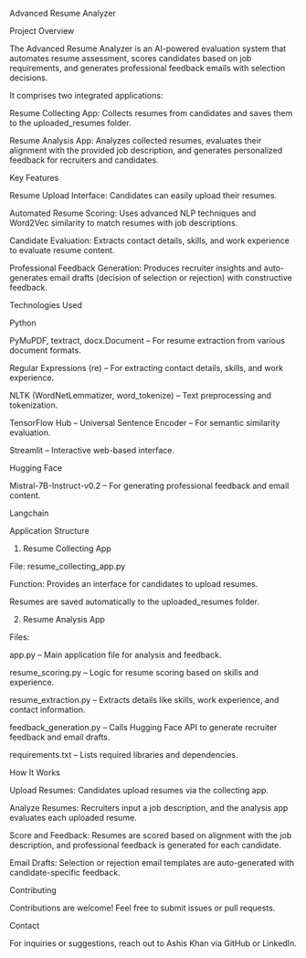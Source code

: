 Advanced Resume Analyzer

Project Overview

The Advanced Resume Analyzer is an AI-powered evaluation system that automates resume assessment, scores candidates based on job requirements, and generates professional feedback emails with selection decisions.

It comprises two integrated applications:

Resume Collecting App: Collects resumes from candidates and saves them to the uploaded_resumes folder.

Resume Analysis App: Analyzes collected resumes, evaluates their alignment with the provided job description, and generates personalized feedback for recruiters and candidates.

Key Features

Resume Upload Interface: Candidates can easily upload their resumes.

Automated Resume Scoring: Uses advanced NLP techniques and Word2Vec similarity to match resumes with job descriptions.

Candidate Evaluation: Extracts contact details, skills, and work experience to evaluate resume content.

Professional Feedback Generation: Produces recruiter insights and auto-generates email drafts (decision of selection or rejection) with constructive feedback.

Technologies Used

Python

PyMuPDF, textract, docx.Document – For resume extraction from various document formats.

Regular Expressions (re) – For extracting contact details, skills, and work experience.

NLTK (WordNetLemmatizer, word_tokenize) – Text preprocessing and tokenization.

TensorFlow Hub – Universal Sentence Encoder – For semantic similarity evaluation.

Streamlit – Interactive web-based interface.

Hugging Face

Mistral-7B-Instruct-v0.2 – For generating professional feedback and email content.

Langchain

Application Structure

1. Resume Collecting App

File: resume_collecting_app.py

Function: Provides an interface for candidates to upload resumes.

Resumes are saved automatically to the uploaded_resumes folder.

2. Resume Analysis App

Files:

app.py – Main application file for analysis and feedback.

resume_scoring.py – Logic for resume scoring based on skills and experience.

resume_extraction.py – Extracts details like skills, work experience, and contact information.

feedback_generation.py – Calls Hugging Face API to generate recruiter feedback and email drafts.

requirements.txt – Lists required libraries and dependencies.

How It Works

Upload Resumes: Candidates upload resumes via the collecting app.

Analyze Resumes: Recruiters input a job description, and the analysis app evaluates each uploaded resume.

Score and Feedback: Resumes are scored based on alignment with the job description, and professional feedback is generated for each candidate.

Email Drafts: Selection or rejection email templates are auto-generated with candidate-specific feedback.

Contributing

Contributions are welcome! Feel free to submit issues or pull requests.

Contact

For inquiries or suggestions, reach out to Ashis Khan via GitHub or LinkedIn.

